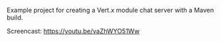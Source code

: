 Example project for creating a Vert.x module chat server with a Maven build.

Screencast: https://youtu.be/vaZhWYO51Ww
